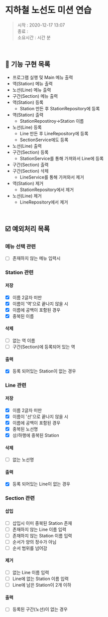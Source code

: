 # 지하철 노선도 미션 연습
> 시작 : 2020-12-17 13:07  
> 종료 :   
> 소요시간 : 시간 분

<br>

## 🎯 기능 구현 목록
- 프로그램 실행 및 Main 메뉴 출력
- 역(Station) 메뉴 출력
- 노선(Line) 메뉴 출력
- 구간(Section) 메뉴 출력
- 역(Station) 등록
    - Station 만든 후 StationRepository에 등록
- 역(Station) 출력
    - StationRepostiroy->Station 이름
- 노선(Line) 등록
    - Line 만든 후 LineRepository에 등록
    - SectionService에도 등록
- 노선(Line) 출력
- 구간(Section) 등록
    - StationService를 통해 가져와서 Line에 등록
- 구간(Section) 출력
- 구간(Section) 삭제
    - LineService를 통해 가져와서 제거
- 역(Station) 제거
    - StationRepository에서 제거
- 노선(Line) 제거
    - LineRepository에서 제거

<br>

## ☑️ 예외처리 목록
### 메뉴 선택 관련
- [ ] 존재하지 않는 메뉴 입력시

### Station 관련
#### 저장
- [x] 이름 2글자 미만
- [x] 이름이 '역'으로 끝나지 않을 시
- [x] 이름에 공백이 포함된 경우
- [x] 중복된 이름

#### 삭제
- [ ] 없는 역 이름
- [ ] 구간(Section)에 등록되어 있는 역

#### 출력
- [x] 등록 되어있는 Station이 없는 경우

### Line 관련
#### 저장
- [x] 이름 2글자 미만
- [x] 이름이 '선'으로 끝나지 않을 시
- [x] 이름에 공백이 포함된 경우
- [x] 중복된 노선명
- [x] 상/하행에 중복된 Station

#### 삭제
- [ ] 없는 노선명

#### 출력
- [x] 등록 되어있는 Line이 없는 경우

### Section 관련
#### 삽입
- [ ] 삽입시 이미 중복된 Station 존재
- [ ] 존재하지 않는 Line 이름 입력
- [ ] 존재하지 않는 Station 이름 입력
- [ ] 순서가 양의 정수가 아님
- [ ] 순서 범위를 넘어감

#### 제거
- [ ] 없는 Line 이름 입력
- [ ] Line에 없는 Station 이름 입력
- [ ] Line에 남은 Station이 2개 이하

#### 출력
- [ ] 등록된 구간(노선)이 없는 경우